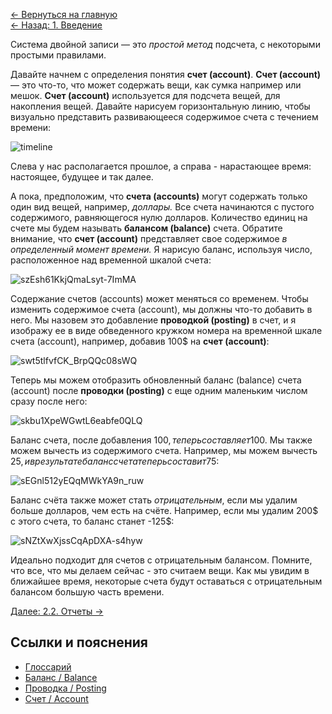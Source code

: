 [← Вернуться на главную](https://github.com/aroundblacksneverrelax/publictranslations/wiki/%D0%9C%D0%B5%D1%82%D0%BE%D0%B4-%D0%B4%D0%B2%D0%BE%D0%B9%D0%BD%D0%BE%D0%B9-%D0%B7%D0%B0%D0%BF%D0%B8%D1%81%D0%B8-(The-Double-Entry-Counting-Method),-%D0%9C%D0%B0%D1%80%D1%82%D0%B8%D0%BD-%D0%91%D0%BB%D0%B5)
<br>[← Назад: 1. Введение](https://github.com/aroundblacksneverrelax/publictranslations/wiki/1.-%D0%9C%D0%B5%D1%82%D0%BE%D0%B4-%D0%B4%D0%B2%D0%BE%D0%B9%D0%BD%D0%BE%D0%B9-%D0%B7%D0%B0%D0%BF%D0%B8%D1%81%D0%B8,-%D0%92%D0%B2%D0%B5%D0%B4%D0%B5%D0%BD%D0%B8%D0%B5)

Система двойной записи — это _простой метод_ подсчета, с некоторыми простыми правилами.

Давайте начнем с определения понятия **счет (account)**. **Счет (account)** — это что-то, что может содержать вещи, как сумка например или мешок. **Счет (account)** используется для подсчета вещей, для накопления вещей. Давайте нарисуем горизонтальную линию, чтобы визуально представить развивающееся содержимое счета с течением времени:

![timeline](https://user-images.githubusercontent.com/14002721/80742296-cf85f380-8b23-11ea-9118-29c6351199ae.png)

Слева у нас располагается прошлое, а справа - нарастающее время: настоящее, будущее и так далее.

А пока, предположим, что **счета (accounts)** могут содержать только один вид вещей, например, _доллары._ Все счета начинаются с пустого содержимого, равняющегося нулю долларов. Количество единиц на счете мы будем называть **балансом (balance)** счета. Обратите внимание, что **счет (account)** представляет свое содержимое _в определенный момент времени._ Я нарисую баланс, используя число, расположенное над временной шкалой счета:

![szEsh61KkjQmaLsyt-7ImMA](https://user-images.githubusercontent.com/14002721/80742961-df520780-8b24-11ea-9d24-bcf7e277850e.png)

Содержание счетов (accounts) может меняться со временем. Чтобы изменить содержимое счета (account), мы должны что-то добавить в него. Мы назовем это добавление **проводкой (posting)** в счет, и я изображу ее в виде обведенного кружком номера на временной шкале счета (account), например, добавив 100$ на **счет (account)**:

![swt5tlfvfCK_BrpQQc08sWQ](https://user-images.githubusercontent.com/14002721/80743666-052bdc00-8b26-11ea-922a-e4acc45273f9.png)

Теперь мы можем отобразить обновленный баланс (balance) счета (account) после **проводки (posting)** с еще одним маленьким числом сразу после него:

![skbu1XpeWGwtL6eabfe0QLQ](https://user-images.githubusercontent.com/14002721/80743969-9b600200-8b26-11ea-9680-a5164c3e9e7a.png)

Баланс счета, после добавления 100$, теперь составляет 100$. Мы также можем вычесть из содержимого счета. Например, мы можем вычесть 25$, и в результате баланс счета теперь составит 75$:

![sEGnl512yEQqMWkYA9n_ruw](https://user-images.githubusercontent.com/14002721/80744278-188b7700-8b27-11ea-8b05-cc0d580a8869.png)

Баланс счёта также может стать _отрицательным_, если мы удалим больше долларов, чем есть на счёте. Например, если мы удалим 200$ с этого счета, то баланс станет -125$:

![sNZtXwXjssCqApDXA-s4hyw](https://user-images.githubusercontent.com/14002721/80744790-e3335900-8b27-11ea-89a9-303a755e62ed.png)

Идеально подходит для счетов с отрицательным балансом. Помните, что все, что мы делаем сейчас - это считаем вещи. Как мы увидим в ближайшее время, некоторые счета будут оставаться с отрицательным балансом большую часть времени.

[Далее: 2.2. Отчеты →](https://github.com/aroundblacksneverrelax/publictranslations/wiki/2.2.-%D0%9C%D0%B5%D1%82%D0%BE%D0%B4-%D0%B4%D0%B2%D0%BE%D0%B9%D0%BD%D0%BE%D0%B9-%D0%B7%D0%B0%D0%BF%D0%B8%D1%81%D0%B8,-%D0%9E%D1%81%D0%BD%D0%BE%D0%B2%D1%8B-%D0%BC%D0%B5%D1%82%D0%BE%D0%B4%D0%B0-%D0%B4%D0%B2%D0%BE%D0%B9%D0%BD%D0%BE%D0%B9-%D0%B7%D0%B0%D0%BF%D0%B8%D1%81%D0%B8,-%D0%9E%D1%82%D1%87%D0%B5%D1%82%D1%8B)

## Ссылки и пояснения
- [Глоссарий](https://github.com/aroundblacksneverrelax/publictranslations/wiki/0.-%D0%9C%D0%B5%D1%82%D0%BE%D0%B4-%D0%B4%D0%B2%D0%BE%D0%B9%D0%BD%D0%BE%D0%B9-%D0%B7%D0%B0%D0%BF%D0%B8%D1%81%D0%B8,-%D0%93%D0%BB%D0%BE%D1%81%D1%81%D0%B0%D1%80%D0%B8%D0%B9)
- [Баланс / Balance](https://ru.wikipedia.org/wiki/%D0%91%D1%83%D1%85%D0%B3%D0%B0%D0%BB%D1%82%D0%B5%D1%80%D1%81%D0%BA%D0%B8%D0%B9_%D0%B1%D0%B0%D0%BB%D0%B0%D0%BD%D1%81)
- [Проводка / Posting](https://ru.wikipedia.org/wiki/%D0%9F%D1%80%D0%BE%D0%B2%D0%BE%D0%B4%D0%BA%D0%B0_(%D0%B1%D1%83%D1%85%D0%B3%D0%B0%D0%BB%D1%82%D0%B5%D1%80%D0%B8%D1%8F))
- [Счет / Account](https://ru.wikipedia.org/wiki/%D0%91%D1%83%D1%85%D0%B3%D0%B0%D0%BB%D1%82%D0%B5%D1%80%D1%81%D0%BA%D0%B8%D0%B9_%D1%81%D1%87%D1%91%D1%82)
